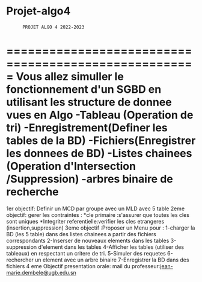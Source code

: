 # Projet-algo4

          PROJET ALGO 4 2022-2023

=====================================================
Vous allez simuller le fonctionnement d'un SGBD en utilisant les 
structure de donnee vues en Algo
-Tableau (Operation de tri)
-Enregistrement(Definer les tables de la BD) 
-Fichiers(Enregistrer les donnees de BD)
-Listes chainees (Operation d'Intersection /Suppression)
-arbres binaire de recherche 
=======================================================
1er objectif: Definir un MCD par groupe avec un MLD avec 5 table
2eme objectif: gerer les contraintes :
*cle primaire :s'assurer que toutes les cles sont uniques
*Integriter referentielle:verifier les cles etrangeres (insertion,suppression)
3eme objectif :Proposer un Menu pour :
1-charger la BD (les 5 table) dans des listes chainees a partir des fichiers correspondants
2-Inserser de nouveaux elements dans les tables 
3-suppression d'element dans les tables 
4-Afficher les tables (utiliser des tableaux) en respectant un critere de tri.
5-Simuler des requetes 
6-rechercher un element avec un arbre binaire
7-Enregistrer la BD dans des fichiers 
4 eme Objectif presentation orale: 
mail du professeur:jean-marie.dembele@ugb.edu.sn 

